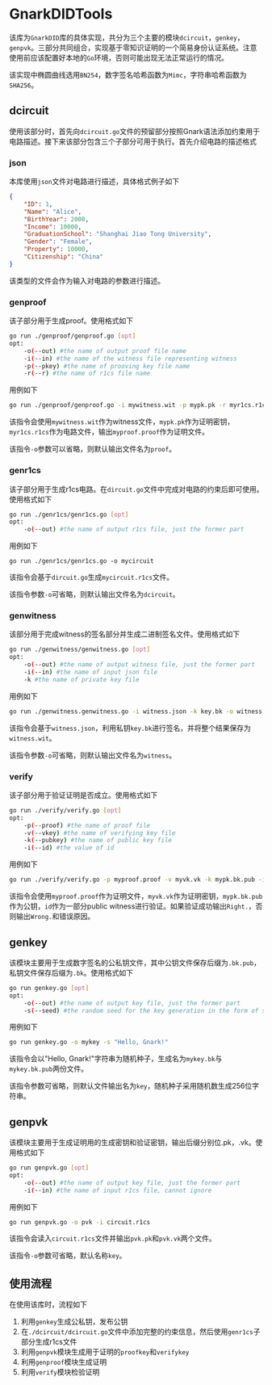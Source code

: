 # GnarkDIDTools

该库为`GnarkDID`库的具体实现，共分为三个主要的模块`dcircuit`，`genkey`，`genpvk`。三部分共同组合，实现基于零知识证明的一个简易身份认证系统。注意使用前应该配置好本地的`Go`环境，否则可能出现无法正常运行的情况。

该实现中椭圆曲线选用`BN254`，数字签名哈希函数为`Mimc`，字符串哈希函数为`SHA256`。

## dcircuit

使用该部分时，首先向`dcircuit.go`文件的预留部分按照Gnark语法添加约束用于电路描述。接下来该部分包含三个子部分可用于执行。首先介绍电路的描述格式

### json

本库使用`json`文件对电路进行描述，具体格式例子如下

```json
{
    "ID": 1,
    "Name": "Alice",
    "BirthYear": 2000,
    "Income": 10000,
    "GraduationSchool": "Shanghai Jiao Tong University",
    "Gender": "Female",
    "Property": 10000,
    "Citizenship": "China"
}
```

该类型的文件会作为输入对电路的参数进行描述。

### genproof

该子部分用于生成proof。使用格式如下

```bash
go run ./genproof/genproof.go [opt]
opt:
	-o(--out) #the name of output proof file name
	-i(--in) #the name of the witness file representing witness
	-p(--pkey) #the name of prooving key file name
	-r(--r) #the name of r1cs file name
```

用例如下

```bash
go run ./genproof/genproof.go -i mywitness.wit -p mypk.pk -r myr1cs.r1cs -o myproof
```

该指令会使用`mywitness.wit`作为witness文件，`mypk.pk`作为证明密钥，`myr1cs.r1cs`作为电路文件，输出`myproof.proof`作为证明文件。

该指令`-o`参数可以省略，则默认输出文件名为`proof`。

### genr1cs

该子部分用于生成r1cs电路。在`dircuit.go`文件中完成对电路的约束后即可使用。使用格式如下

```bash
go run ./genr1cs/genr1cs.go [opt]
opt:
	-o(--out) #the name of output r1cs file, just the former part
```

用例如下

```
go run ./genr1cs/genr1cs.go -o mycircuit
```

该指令会基于`dircuit.go`生成`mycircuit.r1cs`文件。

该指令参数`-o`可省略，则默认输出文件名为`dcircuit`。

### genwitness

该部分用于完成witness的签名部分并生成二进制签名文件。使用格式如下

```bash
go run ./genwitness/genwitness.go [opt]
opt:
	-o(--out) #the name of output witness file, just the former part
	-i(--in) #the name of input json file
	-k #the name of private key file
```

用例如下

```bash
go run ./genwitness.genwitness.go -i witness.json -k key.bk -o witness
```

该指令会基于`witness.json`，利用私钥`key.bk`进行签名，并将整个结果保存为`witness.wit`。

该指令参数`-o`可省略，则默认输出文件名为`witness`。

### verify

该子部分用于验证证明是否成立。使用格式如下

```bash
go run ./verify/verify.go [opt]
opt:
	-p(--proof) #the name of proof file
	-v(--vkey) #the name of verifying key file
	-k(--pubkey) #the name of public key file
	-i(--id) #the value of id
```

用例如下

```bash
go run ./verify/verify.go -p myproof.proof -v myvk.vk -k mypk.bk.pub -i ID
```

该指令会使用`myproof.proof`作为证明文件，`myvk.vk`作为证明密钥，`mypk.bk.pub`作为公钥，`id`作为一部分public witness进行验证。如果验证成功输出`Right.`，否则输出`Wrong.`和错误原因。

## genkey

该模块主要用于生成数字签名的公私钥文件，其中公钥文件保存后缀为`.bk.pub`，私钥文件保存后缀为`.bk`。使用格式如下

```bash
go run genkey.go [opt]
opt:
	-o(--out) #the name of output key file, just the former part
	-s(--seed) #the random seed for the key generation in the form of string
```

用例如下

```bash
go run genkey.go -o mykey -s "Hello, Gnark!"
```

该指令会以"Hello, Gnark!"字符串为随机种子，生成名为`mykey.bk`与`mykey.bk.pub`两份文件。

该指令参数可省略，则默认文件输出名为`key`，随机种子采用随机数生成256位字符串。

## genpvk

该模块主要用于生成证明用的生成密钥和验证密钥，输出后缀分别位.pk，.vk。使用格式如下

```bash
go run genpvk.go [opt]
opt:
	-o(--out) #the name of output key file, just the former part
	-i(--in) #the name of input r1cs file, cannot ignore
```

用例如下

```bash
go run genpvk.go -o pvk -i circuit.r1cs
```

该指令会读入`circuit.r1cs`文件并输出`pvk.pk`和`pvk.vk`两个文件。

该指令`-o`参数可省略，默认名称`key`。

## 使用流程

在使用该库时，流程如下

1. 利用`genkey`生成公私钥，发布公钥
2. 在`./dcircuit/dcircuit.go`文件中添加完整的约束信息，然后使用`genr1cs`子部分生成r1cs文件
3. 利用`genpvk`模块生成用于证明的`proofkey`和`verifykey`
4. 利用`genproof`模块生成证明
5. 利用`verify`模块检验证明
